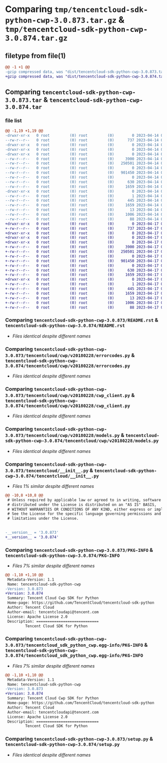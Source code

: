 # Comparing `tmp/tencentcloud-sdk-python-cwp-3.0.873.tar.gz` & `tmp/tencentcloud-sdk-python-cwp-3.0.874.tar.gz`

## filetype from file(1)

```diff
@@ -1 +1 @@
-gzip compressed data, was "dist/tencentcloud-sdk-python-cwp-3.0.873.tar", last modified: Fri Apr 14 00:34:07 2023, max compression
+gzip compressed data, was "dist/tencentcloud-sdk-python-cwp-3.0.874.tar", last modified: Mon Apr 17 00:26:50 2023, max compression
```

## Comparing `tencentcloud-sdk-python-cwp-3.0.873.tar` & `tencentcloud-sdk-python-cwp-3.0.874.tar`

### file list

```diff
@@ -1,19 +1,19 @@
-drwxr-xr-x   0 root         (0) root         (0)        0 2023-04-14 00:34:07.000000 tencentcloud-sdk-python-cwp-3.0.873/
--rw-r--r--   0 root         (0) root         (0)      737 2023-04-14 00:34:06.000000 tencentcloud-sdk-python-cwp-3.0.873/README.rst
-drwxr-xr-x   0 root         (0) root         (0)        0 2023-04-14 00:34:07.000000 tencentcloud-sdk-python-cwp-3.0.873/tencentcloud/
-drwxr-xr-x   0 root         (0) root         (0)        0 2023-04-14 00:34:07.000000 tencentcloud-sdk-python-cwp-3.0.873/tencentcloud/cwp/
-drwxr-xr-x   0 root         (0) root         (0)        0 2023-04-14 00:34:07.000000 tencentcloud-sdk-python-cwp-3.0.873/tencentcloud/cwp/v20180228/
--rw-r--r--   0 root         (0) root         (0)     3900 2023-04-14 00:34:06.000000 tencentcloud-sdk-python-cwp-3.0.873/tencentcloud/cwp/v20180228/errorcodes.py
--rw-r--r--   0 root         (0) root         (0)   250501 2023-04-14 00:34:06.000000 tencentcloud-sdk-python-cwp-3.0.873/tencentcloud/cwp/v20180228/cwp_client.py
--rw-r--r--   0 root         (0) root         (0)        0 2023-04-14 00:34:06.000000 tencentcloud-sdk-python-cwp-3.0.873/tencentcloud/cwp/v20180228/__init__.py
--rw-r--r--   0 root         (0) root         (0)   901450 2023-04-14 00:34:06.000000 tencentcloud-sdk-python-cwp-3.0.873/tencentcloud/cwp/v20180228/models.py
--rw-r--r--   0 root         (0) root         (0)        0 2023-04-14 00:34:06.000000 tencentcloud-sdk-python-cwp-3.0.873/tencentcloud/cwp/__init__.py
--rw-r--r--   0 root         (0) root         (0)      630 2023-04-14 00:34:06.000000 tencentcloud-sdk-python-cwp-3.0.873/tencentcloud/__init__.py
--rw-r--r--   0 root         (0) root         (0)     1659 2023-04-14 00:34:07.000000 tencentcloud-sdk-python-cwp-3.0.873/PKG-INFO
-drwxr-xr-x   0 root         (0) root         (0)        0 2023-04-14 00:34:07.000000 tencentcloud-sdk-python-cwp-3.0.873/tencentcloud_sdk_python_cwp.egg-info/
--rw-r--r--   0 root         (0) root         (0)        1 2023-04-14 00:34:07.000000 tencentcloud-sdk-python-cwp-3.0.873/tencentcloud_sdk_python_cwp.egg-info/dependency_links.txt
--rw-r--r--   0 root         (0) root         (0)      445 2023-04-14 00:34:07.000000 tencentcloud-sdk-python-cwp-3.0.873/tencentcloud_sdk_python_cwp.egg-info/SOURCES.txt
--rw-r--r--   0 root         (0) root         (0)     1659 2023-04-14 00:34:07.000000 tencentcloud-sdk-python-cwp-3.0.873/tencentcloud_sdk_python_cwp.egg-info/PKG-INFO
--rw-r--r--   0 root         (0) root         (0)       13 2023-04-14 00:34:07.000000 tencentcloud-sdk-python-cwp-3.0.873/tencentcloud_sdk_python_cwp.egg-info/top_level.txt
--rw-r--r--   0 root         (0) root         (0)     1006 2023-04-14 00:34:06.000000 tencentcloud-sdk-python-cwp-3.0.873/setup.py
--rw-r--r--   0 root         (0) root         (0)       88 2023-04-14 00:34:07.000000 tencentcloud-sdk-python-cwp-3.0.873/setup.cfg
+drwxr-xr-x   0 root         (0) root         (0)        0 2023-04-17 00:26:50.000000 tencentcloud-sdk-python-cwp-3.0.874/
+-rw-r--r--   0 root         (0) root         (0)      737 2023-04-17 00:26:50.000000 tencentcloud-sdk-python-cwp-3.0.874/README.rst
+drwxr-xr-x   0 root         (0) root         (0)        0 2023-04-17 00:26:50.000000 tencentcloud-sdk-python-cwp-3.0.874/tencentcloud/
+drwxr-xr-x   0 root         (0) root         (0)        0 2023-04-17 00:26:50.000000 tencentcloud-sdk-python-cwp-3.0.874/tencentcloud/cwp/
+drwxr-xr-x   0 root         (0) root         (0)        0 2023-04-17 00:26:50.000000 tencentcloud-sdk-python-cwp-3.0.874/tencentcloud/cwp/v20180228/
+-rw-r--r--   0 root         (0) root         (0)     3900 2023-04-17 00:26:50.000000 tencentcloud-sdk-python-cwp-3.0.874/tencentcloud/cwp/v20180228/errorcodes.py
+-rw-r--r--   0 root         (0) root         (0)   250501 2023-04-17 00:26:50.000000 tencentcloud-sdk-python-cwp-3.0.874/tencentcloud/cwp/v20180228/cwp_client.py
+-rw-r--r--   0 root         (0) root         (0)        0 2023-04-17 00:26:50.000000 tencentcloud-sdk-python-cwp-3.0.874/tencentcloud/cwp/v20180228/__init__.py
+-rw-r--r--   0 root         (0) root         (0)   901450 2023-04-17 00:26:50.000000 tencentcloud-sdk-python-cwp-3.0.874/tencentcloud/cwp/v20180228/models.py
+-rw-r--r--   0 root         (0) root         (0)        0 2023-04-17 00:26:50.000000 tencentcloud-sdk-python-cwp-3.0.874/tencentcloud/cwp/__init__.py
+-rw-r--r--   0 root         (0) root         (0)      630 2023-04-17 00:26:50.000000 tencentcloud-sdk-python-cwp-3.0.874/tencentcloud/__init__.py
+-rw-r--r--   0 root         (0) root         (0)     1659 2023-04-17 00:26:50.000000 tencentcloud-sdk-python-cwp-3.0.874/PKG-INFO
+drwxr-xr-x   0 root         (0) root         (0)        0 2023-04-17 00:26:50.000000 tencentcloud-sdk-python-cwp-3.0.874/tencentcloud_sdk_python_cwp.egg-info/
+-rw-r--r--   0 root         (0) root         (0)        1 2023-04-17 00:26:50.000000 tencentcloud-sdk-python-cwp-3.0.874/tencentcloud_sdk_python_cwp.egg-info/dependency_links.txt
+-rw-r--r--   0 root         (0) root         (0)      445 2023-04-17 00:26:50.000000 tencentcloud-sdk-python-cwp-3.0.874/tencentcloud_sdk_python_cwp.egg-info/SOURCES.txt
+-rw-r--r--   0 root         (0) root         (0)     1659 2023-04-17 00:26:50.000000 tencentcloud-sdk-python-cwp-3.0.874/tencentcloud_sdk_python_cwp.egg-info/PKG-INFO
+-rw-r--r--   0 root         (0) root         (0)       13 2023-04-17 00:26:50.000000 tencentcloud-sdk-python-cwp-3.0.874/tencentcloud_sdk_python_cwp.egg-info/top_level.txt
+-rw-r--r--   0 root         (0) root         (0)     1006 2023-04-17 00:26:50.000000 tencentcloud-sdk-python-cwp-3.0.874/setup.py
+-rw-r--r--   0 root         (0) root         (0)       88 2023-04-17 00:26:50.000000 tencentcloud-sdk-python-cwp-3.0.874/setup.cfg
```

### Comparing `tencentcloud-sdk-python-cwp-3.0.873/README.rst` & `tencentcloud-sdk-python-cwp-3.0.874/README.rst`

 * *Files identical despite different names*

### Comparing `tencentcloud-sdk-python-cwp-3.0.873/tencentcloud/cwp/v20180228/errorcodes.py` & `tencentcloud-sdk-python-cwp-3.0.874/tencentcloud/cwp/v20180228/errorcodes.py`

 * *Files identical despite different names*

### Comparing `tencentcloud-sdk-python-cwp-3.0.873/tencentcloud/cwp/v20180228/cwp_client.py` & `tencentcloud-sdk-python-cwp-3.0.874/tencentcloud/cwp/v20180228/cwp_client.py`

 * *Files identical despite different names*

### Comparing `tencentcloud-sdk-python-cwp-3.0.873/tencentcloud/cwp/v20180228/models.py` & `tencentcloud-sdk-python-cwp-3.0.874/tencentcloud/cwp/v20180228/models.py`

 * *Files identical despite different names*

### Comparing `tencentcloud-sdk-python-cwp-3.0.873/tencentcloud/__init__.py` & `tencentcloud-sdk-python-cwp-3.0.874/tencentcloud/__init__.py`

 * *Files 1% similar despite different names*

```diff
@@ -10,8 +10,8 @@
 # Unless required by applicable law or agreed to in writing, software
 # distributed under the License is distributed on an "AS IS" BASIS,
 # WITHOUT WARRANTIES OR CONDITIONS OF ANY KIND, either express or implied.
 # See the License for the specific language governing permissions and
 # limitations under the License.
 
 
-__version__ = '3.0.873'
+__version__ = '3.0.874'
```

### Comparing `tencentcloud-sdk-python-cwp-3.0.873/PKG-INFO` & `tencentcloud-sdk-python-cwp-3.0.874/PKG-INFO`

 * *Files 7% similar despite different names*

```diff
@@ -1,10 +1,10 @@
 Metadata-Version: 1.1
 Name: tencentcloud-sdk-python-cwp
-Version: 3.0.873
+Version: 3.0.874
 Summary: Tencent Cloud Cwp SDK for Python
 Home-page: https://github.com/TencentCloud/tencentcloud-sdk-python
 Author: Tencent Cloud
 Author-email: tencentcloudapi@tencent.com
 License: Apache License 2.0
 Description: ============================
         Tencent Cloud SDK for Python
```

### Comparing `tencentcloud-sdk-python-cwp-3.0.873/tencentcloud_sdk_python_cwp.egg-info/PKG-INFO` & `tencentcloud-sdk-python-cwp-3.0.874/tencentcloud_sdk_python_cwp.egg-info/PKG-INFO`

 * *Files 7% similar despite different names*

```diff
@@ -1,10 +1,10 @@
 Metadata-Version: 1.1
 Name: tencentcloud-sdk-python-cwp
-Version: 3.0.873
+Version: 3.0.874
 Summary: Tencent Cloud Cwp SDK for Python
 Home-page: https://github.com/TencentCloud/tencentcloud-sdk-python
 Author: Tencent Cloud
 Author-email: tencentcloudapi@tencent.com
 License: Apache License 2.0
 Description: ============================
         Tencent Cloud SDK for Python
```

### Comparing `tencentcloud-sdk-python-cwp-3.0.873/setup.py` & `tencentcloud-sdk-python-cwp-3.0.874/setup.py`

 * *Files identical despite different names*

